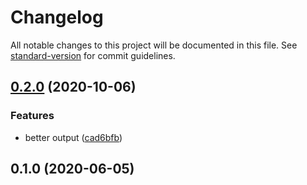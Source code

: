 # Changelog

All notable changes to this project will be documented in this file. See [standard-version](https://github.com/conventional-changelog/standard-version) for commit guidelines.

## [0.2.0](https://github.com/boneskull/packtester/compare/v0.1.0...v0.2.0) (2020-10-06)

### Features

- better output ([cad6bfb](https://github.com/boneskull/packtester/commit/cad6bfb33ec15f210d731c4926e363123b2c0252))

## 0.1.0 (2020-06-05)
